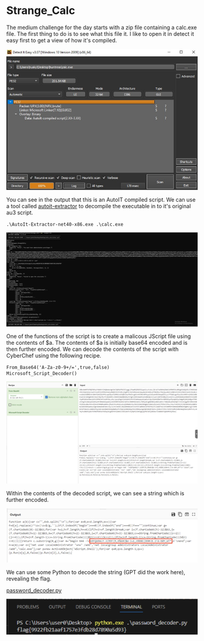 # Strange_Calc

The medium challenge for the day starts with a zip file containing a calc.exe file. The first thing to do is to see what this file it. I like to open it in detect it easy first to get a view of how it's compiled.

![DIE](strange_calc_die.jpg)

You can see in the output that this is an AutoIT compiled script. We can use a tool called [autoit-extractor](https://github.com/digitalsleuth/autoit-extractor/releases/tag/v1.0.0) to decompile the executable in to it's original au3 script.

```
.\AutoIt-Extractor-net40-x86.exe .\calc.exe
```

![autoit](strange_calc_autoscript.jpg)

One of the functions of the script is to create a malicous JScript file using the contents of $a. The contents of $a is initially base64 encoded and is then further encoded. We can decode the contents of the script with CyberChef using the following recipe.

```
From_Base64('A-Za-z0-9+/=',true,false)
Microsoft_Script_Decoder()
```

![jse](jse.png)

Within the contents of the decoded script, we can see a string which is further encoded.

![encoded_string](encoded_string.png)

We can use some Python to decode the string (GPT did the work here), revealing the flag.

[password_decoder.py](https://github.com/calorushex/huntress2024/blob/main/Strange_Calc/password_decoder.py)

![decoded_string](decoded_string.png)
